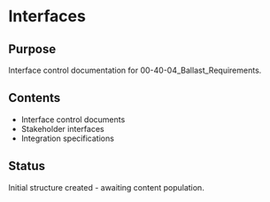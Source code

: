 # Interfaces

## Purpose
Interface control documentation for 00-40-04_Ballast_Requirements.

## Contents
- Interface control documents
- Stakeholder interfaces
- Integration specifications

## Status
Initial structure created - awaiting content population.

